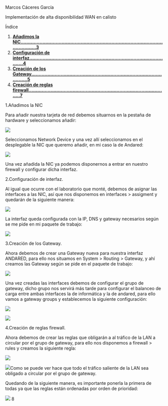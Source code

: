 ﻿Marcos Cáceres García

Implementación de alta disponibilidad WAN en calisto

Índice

1. [**Añadimos la NIC.................................................................................................................3**](#_page2_x72.00_y72.00)
1. [**Configuración de interfaz..................................................................................................4**](#_page3_x72.00_y72.00)
1. [**Creación de los Gateway...................................................................................................5**](#_page4_x72.00_y72.00)
1. [**Creación de reglas firewall................................................................................................7**](#_page6_x72.00_y72.00)

<a name="_page2_x72.00_y72.00"></a>1.Añadimos la NIC

Para añadir nuestra tarjeta de red debemos situarnos en la pestaña de hardware y seleccionamos añadir:

![](Aspose.Words.5cbb4429-ef4b-41f3-b27e-c67f9d2a32ab.001.png)

Seleccionamos Network Device y una vez allí seleccionamos en el desplegable la NIC que queremo añadir, en mi caso la de Andared:

![](Aspose.Words.5cbb4429-ef4b-41f3-b27e-c67f9d2a32ab.002.jpeg)

Una vez añadida la NIC ya podemos disponernos a entrar en nuestro firewall y configurar dicha interfaz.

<a name="_page3_x72.00_y72.00"></a>2.Configuración de interfaz.

Al igual que ocurre con el laboratorio que monté, debemos de asignar las interfaces a las NIC, así que nos disponemos en interfaces > assigment y quedarán de la siguiente manera:

![](Aspose.Words.5cbb4429-ef4b-41f3-b27e-c67f9d2a32ab.003.jpeg)

La interfaz queda configurada con la IP, DNS y gateway necesarios según se me pide en mi paquete de trabajo:

![](Aspose.Words.5cbb4429-ef4b-41f3-b27e-c67f9d2a32ab.004.jpeg)

<a name="_page4_x72.00_y72.00"></a>3.Creación de los Gateway.

Ahora debemos de crear una Gateway nueva para nuestra interfaz ANDARED, para ello nos situamos en System > Routing > Gateway, y ahí creamos las Gateway según se pide en el paquete de trabajo:

![](Aspose.Words.5cbb4429-ef4b-41f3-b27e-c67f9d2a32ab.005.jpeg)

Una vez creadas las interfaces debemos de configurar el grupo de gateway, dicho grupo nos servirá más tarde para configurar el balanceo de carga entre ambas interfaces la de informática y la de andared, para ello vamos a gateway groups y establecemos la siguiente configuración:

![](Aspose.Words.5cbb4429-ef4b-41f3-b27e-c67f9d2a32ab.006.jpeg)

![](Aspose.Words.5cbb4429-ef4b-41f3-b27e-c67f9d2a32ab.007.jpeg)

<a name="_page6_x72.00_y72.00"></a>4.Creación de reglas firewall.

Ahora debemos de crear las reglas que obligarán a al tráfico de la LAN a circular por el grupo de gateway, para ello nos disponemos a firewall > rules y creamos la siguiente regla:

![](Aspose.Words.5cbb4429-ef4b-41f3-b27e-c67f9d2a32ab.008.jpeg)

![](Aspose.Words.5cbb4429-ef4b-41f3-b27e-c67f9d2a32ab.009.jpeg)Como se puede ver hace que todo el tráfico saliente de la LAN sea obligado a circular por el grupo de gateway.

Quedando de la siguiente manera, es importante ponerla la primera de todas ya que las reglas están ordenadas por orden de prioridad:

![](Aspose.Words.5cbb4429-ef4b-41f3-b27e-c67f9d2a32ab.010.jpeg)
8
